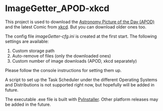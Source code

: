 # ImageGetter_APOD-xkcd

This project is used to download the [Astronomy Picture of the Day (APOD)](https://apod.nasa.gov/) and the latest Comic from [xkcd](https://xkcd.com/). But you can download older ones too.

The config file *imageGetter-cfg.ini* is created at the first start. The following settings are available:
1. Custom storage path
2. Auto-remove of files (only the downloaded ones)
3. Custom number of image downloads (APOD, xkcd separately)

Please follow the console instructions for setting them up.

A script to set up the Task Scheduler under the different Operating Systems and Distributions is not supported right now, but hopefully will be added in future.

The executable .exe file is built with [PyInstaller](https://www.pyinstaller.org/).
Other platform releases may be added in the future.
